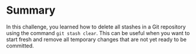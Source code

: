 # Summary

In this challenge, you learned how to delete all stashes in a Git repository using the command `git stash clear`. This can be useful when you want to start fresh and remove all temporary changes that are not yet ready to be committed.
